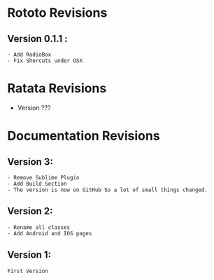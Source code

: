 # Rototo Revisions

## Version 0.1.1 : 
	
	- Add RadioBox
	- Fix Shorcuts under OSX

# Ratata Revisions

- Version ???

# Documentation Revisions

## Version 3:

	- Remove Sublime Plugin
	- Add Build Section
	- The version is now on GitHub So a lot of small things changed.

## Version 2:
    
    - Rename all classes
    - Add Android and IOS pages

## Version 1:

    First Version
 




